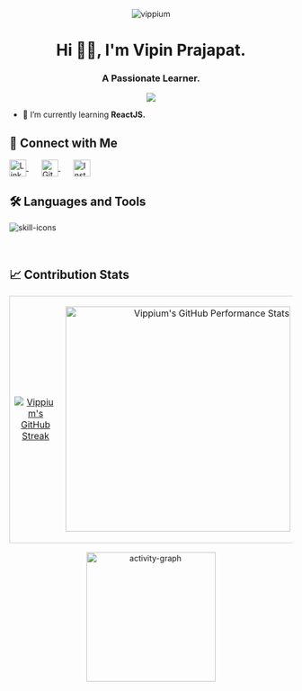 <p align="center"> <img src="https://komarev.com/ghpvc/?username=vippium&label=Profile%20Views%20Count&color=E12A2A&style=for-the-badge&abbreviated=true" alt="vippium" /> </p>



<h1 align="center">Hi 👋🏼, I'm Vipin Prajapat.</h1>
<h3 align="center">A Passionate Learner.</h3>

<p align="center"> <img src="https://github-profile-trophy.vercel.app/?username=vippium&theme=dark_lover&no-frame=true&no-bg=true&margin-w=8)" /> </p>

- 🌱 I’m currently learning **ReactJS.**

## 🤝 Connect with Me

<p align="left">
  <a href="https://linkedin.com/in/vipin~prajapat" target="_blank" style="margin-right: 15px;">
    <img align="center" src="https://raw.githubusercontent.com/rahuldkjain/github-profile-readme-generator/master/src/images/icons/Social/linked-in-alt.svg" alt="LinkedIn" height="30" width="30" />
  </a> &nbsp;
  <a href="https://github.com/vippium" target="_blank" style="margin-right: 15px;">
    <img align="center" src="https://raw.githubusercontent.com/rahuldkjain/github-profile-readme-generator/master/src/images/icons/Social/github.svg" alt="GitHub" height="30" width="30" />
  </a> &nbsp;
  <a href="https://instagram.com/vip.in_jpr.sanganer" target="_blank">
    <img align="center" src="https://raw.githubusercontent.com/rahuldkjain/github-profile-readme-generator/master/src/images/icons/Social/instagram.svg" alt="Instagram" height="30" width="30" />
  </a>
</p>


## 🛠️ Languages and Tools

<p align="left">
  <img src="https://skills.syvixor.com/api/icons?i=c,html,css3,js,nodejs,npm,git,vscode,jupyter,googlecolaboratory,postman,vite,expressjs,tailwindcss,mongodb&radius=90&perline=12" alt="skill-icons" />
</p>

<br />

## 📈 Contribution Stats

<table style="width: 100%; border-collapse: collapse; border: 0px solid #EBEBEB00;">
  <tr style="border: 0.5px solid #cccccc;">
    <td style="width: 1%; text-align: center; border: 0px solid #EBEBEB00;">
      <p>
        <a href="https://git.io/streak-stats">
          <picture>
            <!-- Dark theme image -->
            <source media="(prefers-color-scheme: dark)" srcset="https://github-readme-streak-stats-eight.vercel.app?user=vippium&theme=blood-dark&hide_border=true&card_height=190&card_width=390&fire=FFCA77&background=EB545400&currStreakNum=EFEFEF&ring=BB0223&sideNums=B2B2B2">
            <!-- Light theme image (or fallback) -->
            <img src="https://github-readme-streak-stats-eight.vercel.app?user=vippium&theme=blood&hide_border=true&card_height=190&card_width=390&background=EBEBEB00&fire=B67522&currStreakNum=000000&sideNums=1C0A0ADC&ring=FF0330&sideLabels=E12A2A" alt="Vippium's GitHub Streak">
          </picture>
        </a>
      </p>
    </td>
    <td style="width: 1%; text-align: right; border:0px solid #EBEBEB00;">
      <p>
        <picture>
          <source
            media="(prefers-color-scheme: dark)"
            srcset="https://github-readme-stats.vercel.app/api?username=vippium&show_icons=true&theme=moltack&custom_title=🏆%20GitHub%20Performance%20Stats&hide_border=true&title_color=FF0330&text_color=EFEFEF&bg_color=00000000&icon_color=FFCA77&show=discussions_answered,prs_merged&include_all_commits=true&border_radius=10"
          />
          <!-- NEW: Light theme image for GitHub Performance Stats -->
          <img
            src="https://github-readme-stats.vercel.app/api?username=vippium&show_icons=true&theme=moltack&custom_title=🏆%20GitHub%20Performance%20Stats&hide_border=true&title_color=FF0330&text_color=000000&bg_color=00000000&icon_color=B67522&show=discussions_answered,prs_merged&include_all_commits=true&border_radius=10"
            alt="Vippium's GitHub Performance Stats"
            width="400"
          />
        </picture>
      </p>
    </td>
  </tr>
</table>




<p align="center">
  <img src="https://github-readme-activity-graph.vercel.app/graph?username=vippium&title_color=000000&color=E12A2A&hide_title=true&height=400&custom_title=Monthly%20Contribution%20Summary&point=E12A2A&radius=1&days=35&bg_color=transparent&hide_border=false&area=true&area_color=FF0330&line=FF0330&order=4" height="230" alt="activity-graph" />
</p>
